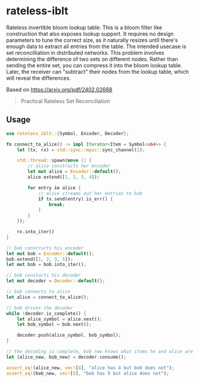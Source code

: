 # rateless-iblt

Rateless invertible bloom lookup table. This is a bloom filter like construction that also exposes lookup support.
It requires no design parameters to tune the correct size, as it naturally resizes until there's enough data to
extract all entries from the table. The intended usecase is set reconcilliation in distributed networks.
This problem involves determining the difference of two sets on different nodes. Rather than sending the entire set,
you can compress it into the bloom lookup table. Later, the receiver can "subtract" their nodes from the lookup table,
which will reveal the differences.

Based on https://arxiv.org/pdf/2402.02668
> Practical Rateless Set Reconciliation

## Usage

```rust
use rateless_iblt::{Symbol, Encoder, Decoder};

fn connect_to_alice() -> impl Iterator<Item = Symbol<u64>> {
    let (tx, rx) = std::sync::mpsc::sync_channel(1);

    std::thread::spawn(move || {
        // alice constructs her encoder
        let mut alice = Encoder::default();
        alice.extend([1, 2, 3, 4]);

        for entry in alice {
            // alice streams out her entries to bob
            if tx.send(entry).is_err() {
                break;
            }
        }
    });

    rx.into_iter()
}

// bob constructs his encoder
let mut bob = Encoder::default();
bob.extend([1, 2, 3, 5]);
let mut bob = bob.into_iter();

// bob constucts his decoder
let mut decoder = Decoder::default();

// bob connects to alice
let alice = connect_to_alice();

// bob drives the decoder
while !decoder.is_complete() {
    let alice_symbol = alice.next();
    let bob_symbol = bob.next();

    decoder.push(alice_symbol, bob_symbol);
}

// the decoding is complete, bob now knows what items he and alice are missing
let (alice_new, bob_new) = decoder.consume();

assert_eq!(alice_new, vec![4], "alice has 4 but bob does not");
assert_eq!(bob_new, vec![5], "bob has 5 but alice does not");
```
